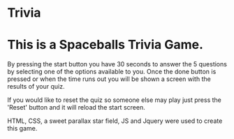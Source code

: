 # Trivia

# This is a Spaceballs Trivia Game.

By pressing the start button you have 30 seconds to answer the 5 questions by selecting one of the options available to you. Once the done button is pressed or when the time runs out you will be shown a screen with the results of your quiz.

If you would like to reset the quiz so someone else may play just press the 'Reset' button and it will reload the start screen.

HTML, CSS, a sweet parallax star field, JS and Jquery were used to create this game.